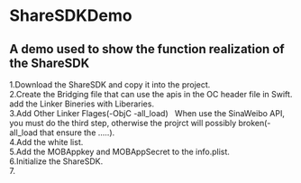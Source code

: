 # ShareSDKDemo
## A demo used to show the function realization of the ShareSDK 
 1.Download the ShareSDK and copy it into the project.    
 2.Create the Bridging file that can use the apis in the OC header file in Swift.  add the Linker Bineries with Liberaries.    
 3.Add Other Linker Flages(-ObjC -all_load)
    When use the SinaWeibo API, you must do the third step, otherwise the projrct will possibly broken(-all_load that ensure the .....).   
 4.Add the white list.    
 5.Add the MOBAppkey and MOBAppSecret to the info.plist.     
 6.Initialize the ShareSDK.   
 7.    
